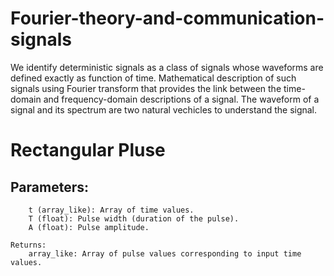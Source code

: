 # Fourier-theory-and-communication-signals
We identify deterministic signals as a class of signals whose waveforms are defined exactly as function of time. Mathematical description of such signals using Fourier transform that provides the link between the time-domain and frequency-domain descriptions of a signal. 
The waveform of a signal and its spectrum are two natural vechicles to understand the signal.

# Rectangular Pluse
## Parameters:
        t (array_like): Array of time values.
        T (float): Pulse width (duration of the pulse).
        A (float): Pulse amplitude.

    Returns:
        array_like: Array of pulse values corresponding to input time values.
